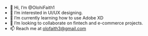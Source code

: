 - 👋 Hi, I’m @OlohiFaith1
- 👀 I’m interested in UI/UX designing.
- 🌱 I’m currently learning how to use Adobe XD
- 💞️ I’m looking to collaborate on fintech and e-commerce projects.
- 📫 Reach me at olofaith3@gmail.com


